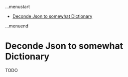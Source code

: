 ...menustart

- [Deconde Json to somewhat Dictionary](#9044ee425570dd96434f5df79b260065)

...menuend


<h2 id="9044ee425570dd96434f5df79b260065"></h2>


# Deconde Json to somewhat Dictionary

TODO


